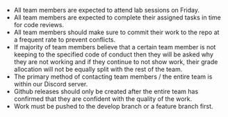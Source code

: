 - All team members are expected to attend lab sessions on Friday.
- All team members are expected to complete their assigned tasks in time for code reviews.
- All team members should make sure to commit their work to the repo at a frequent rate to prevent conflicts.
- If majority of team members believe that a certain team member is not keeping to the specified code of conduct then they will be asked why they are not working and if they continue to not show work, their grade allocation will not be equally split with the rest of the team.
- The primary method of contacting team members / the entire team is within our Discord server.
- Github releases should only be created after the entire team has confirmed that they are confident with the quality of the work.
- Work must be pushed to the develop branch or a feature branch first.
